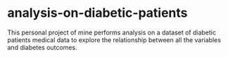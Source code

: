 # analysis-on-diabetic-patients
This personal project of mine performs analysis on a dataset of diabetic patients medical data to explore the relationship between all the variables and diabetes outcomes.
